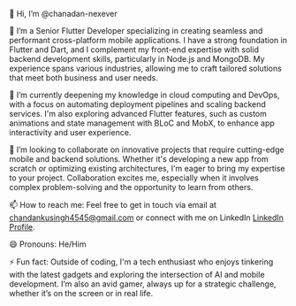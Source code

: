 👋 Hi, I’m @chanadan-nexever

👀 I’m a Senior Flutter Developer specializing in creating seamless and performant cross-platform mobile applications. I have a strong foundation in Flutter and Dart, and I complement my front-end expertise with solid backend development skills, particularly in Node.js and MongoDB. My experience spans various industries, allowing me to craft tailored solutions that meet both business and user needs.

🌱 I’m currently deepening my knowledge in cloud computing and DevOps, with a focus on automating deployment pipelines and scaling backend services. I'm also exploring advanced Flutter features, such as custom animations and state management with BLoC and MobX, to enhance app interactivity and user experience.

💞️ I’m looking to collaborate on innovative projects that require cutting-edge mobile and backend solutions. Whether it's developing a new app from scratch or optimizing existing architectures, I'm eager to bring my expertise to your project. Collaboration excites me, especially when it involves complex problem-solving and the opportunity to learn from others.

📫 How to reach me: Feel free to get in touch via email at [chandankusingh4545@gmail.com](mailto:chandankusingh4545@gmail.com) or connect with me on LinkedIn [LinkedIn Profile](https://www.linkedin.com/in/your-profile).

😄 Pronouns: He/Him

⚡ Fun fact: Outside of coding, I'm a tech enthusiast who enjoys tinkering with the latest gadgets and exploring the intersection of AI and mobile development. I’m also an avid gamer, always up for a strategic challenge, whether it’s on the screen or in real life.
